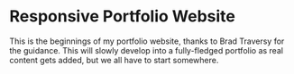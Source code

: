 # Responsive Portfolio Website

This is the beginnings of my portfolio website, thanks to Brad Traversy for the guidance. This will slowly develop into a fully-fledged portfolio as real content gets added, but we all have to start somewhere.
